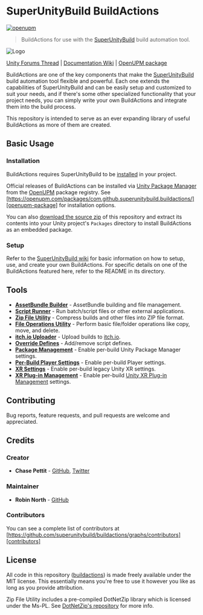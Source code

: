 # SuperUnityBuild BuildActions

[![openupm](https://img.shields.io/npm/v/com.github.superunitybuild.buildactions?label=openupm&registry_uri=https://package.openupm.com)][openupm-package]

> BuildActions for use with the [SuperUnityBuild][buildtool] build automation tool.

![Logo](https://raw.githubusercontent.com/superunitybuild/buildtool/gh-pages/Cover.png)

[Unity Forums Thread][unity-forums-thread] | [Documentation Wiki][wiki] | [OpenUPM package][openupm-package]

BuildActions are one of the key components that make the [SuperUnityBuild][buildtool] build automation tool flexible and powerful. Each one extends the capabilities of SuperUnityBuild and can be easily setup and customized to suit your needs, and if there's some other specialized functionality that your project needs, you can simply write your own BuildActions and integrate them into the build process.

This repository is intended to serve as an ever expanding library of useful BuildActions as more of them are created.

## Basic Usage

### Installation

BuildActions requires SuperUnityBuild to be [installed](https://github.com/superunitybuild/buildtool#installation) in your project.

Official releases of BuildActions can be installed via [Unity Package Manager](https://docs.unity3d.com/Packages/com.unity.package-manager-ui@latest/index.html) from the [OpenUPM](https://openupm.com) package registry. See [https://openupm.com/packages/com.github.superunitybuild.buildactions/][openupm-package] for installation options.

You can also [download the source zip][download] of this repository and extract its contents into your Unity project's `Packages` directory to install BuildActions as an embedded package.

### Setup

Refer to the [SuperUnityBuild wiki][wiki] for basic information on how to setup, use, and create your own BuildActions. For specific details on one of the BuildActions featured here, refer to the README in its directory.

## Tools

-   [**AssetBundle Builder**][assetbundle] - AssetBundle building and file management.
-   [**Script Runner**][scriptrunner] - Run batch/script files or other external applications.
-   [**Zip File Utility**][zipfile] - Compress builds and other files into ZIP file format.
-   [**File Operations Utility**][fileutil] - Perform basic file/folder operations like copy, move, and delete.
-   [**itch.io Uploader**][itchuploader] - Upload builds to [itch.io](https://itch.io/).
-   [**Override Defines**][overridedefines] - Add/remove script defines.
-   [**Package Management**][packagemanagement] - Enable per-build Unity Package Manager settings.
-   [**Per-Build Player Settings**][perbuildplayersettings] - Enable per-build Player settings.
-   [**XR Settings**][xrsettings] - Enable per-build legacy Unity XR settings.
-   [**XR Plug-in Management**][xrpluginmanagement] - Enable per-build [Unity XR Plug-in Management](https://docs.unity3d.com/Packages/com.unity.xr.management@latest) settings.

## Contributing

Bug reports, feature requests, and pull requests are welcome and appreciated.

## Credits

### Creator

-   **Chase Pettit** - [GitHub](https://github.com/Chaser324), [Twitter](http://twitter.com/chasepettit)

### Maintainer

-   **Robin North** - [GitHub](https://github.com/robinnorth)

### Contributors

You can see a complete list of contributors at [https://github.com/superunitybuild/buildactions/graphs/contributors][contributors]

## License

All code in this repository ([buildactions](https://github.com/superunitybuild/buildactions)) is made freely available under the MIT license. This essentially means you're free to use it however you like as long as you provide attribution.

Zip File Utility includes a pre-compiled DotNetZip library which is licensed under the Ms-PL. See [DotNetZip's repository](https://dotnetzip.codeplex.com/) for more info.

[download]: https://github.com/superunitybuild/buildactions/archive/master.zip
[contributors]: https://github.com/superunitybuild/buildactions/graphs/contributors
[release]: https://github.com/superunitybuild/buildactions/releases
[buildtool]: https://github.com/superunitybuild/buildtool
[buildactions]: https://github.com/superunitybuild/buildactions
[wiki]: https://github.com/superunitybuild/buildtool/wiki/Build-Actions
[openupm-package]: https://openupm.com/packages/com.github.superunitybuild.buildactions/
[unity-forums-thread]: https://forum.unity3d.com/threads/super-unity-build-automated-build-tool-and-framework.471114/
[assetbundle]: https://github.com/superunitybuild/buildactions/tree/master/Editor/AssetBundle
[fileutil]: https://github.com/superunitybuild/buildactions/tree/master/Editor/FileUtility
[scriptrunner]: https://github.com/superunitybuild/buildactions/tree/master/Editor/ScriptRunner
[zipfile]: https://github.com/superunitybuild/buildactions/tree/master/Editor/ZipFile
[itchuploader]: https://github.com/superunitybuild/buildactions/tree/master/Editor/ItchUploader
[overridedefines]: https://github.com/superunitybuild/buildactions/tree/master/Editor/OverrideDefines
[packagemanagement]: https://github.com/superunitybuild/buildactions/tree/master/Editor/PackageManagement
[perbuildplayersettings]: https://github.com/superunitybuild/buildactions/tree/master/Editor/PerBuildPlayerSettings
[xrpluginmanagement]: https://github.com/superunitybuild/buildactions/tree/master/Editor/XRPluginManagement
[xrsettings]: https://github.com/superunitybuild/buildactions/tree/master/Editor/XRSettings

